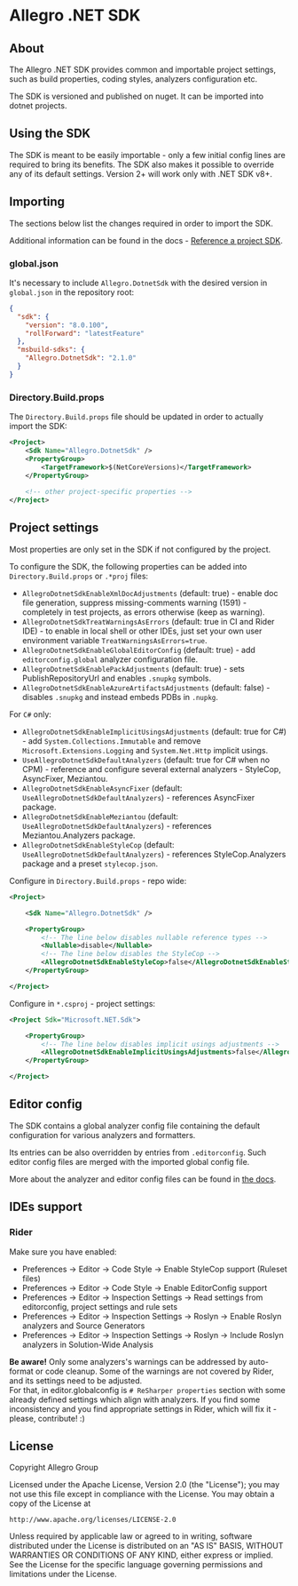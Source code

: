 # Allegro .NET SDK

## About

The Allegro .NET SDK provides common and importable project settings, such as build properties, coding styles, analyzers configuration etc.

The SDK is versioned and published on nuget. It can be imported into dotnet projects.

## Using the SDK

The SDK is meant to be easily importable - only a few initial config lines are required to bring its benefits. The SDK also makes it possible to override any of its default settings. Version 2+ will work only with .NET SDK v8+.

## Importing

The sections below list the changes required in order to import the SDK.

Additional information can be found in the docs - [Reference a project SDK](https://docs.microsoft.com/en-us/visualstudio/msbuild/how-to-use-project-sdk?view=vs-2022#reference-a-project-sdk).

### global.json

It's necessary to include `Allegro.DotnetSdk` with the desired version in `global.json` in the repository root:

```json
{
  "sdk": {
    "version": "8.0.100",
    "rollForward": "latestFeature"
  },
  "msbuild-sdks": {
    "Allegro.DotnetSdk": "2.1.0"
  }
}

```

### Directory.Build.props

The `Directory.Build.props` file should be updated in order to actually import the SDK:

```xml
<Project>
    <Sdk Name="Allegro.DotnetSdk" />
    <PropertyGroup>
        <TargetFramework>$(NetCoreVersions)</TargetFramework>
    </PropertyGroup>
    
    <!-- other project-specific properties -->
</Project>
```

## Project settings

Most properties are only set in the SDK if not configured by the project.

To configure the SDK, the following properties can be added into `Directory.Build.props` or `.*proj` files:

- `AllegroDotnetSdkEnableXmlDocAdjustments` (default: true) - enable doc file generation, suppress missing-comments warning (1591) - completely in test projects, as errors otherwise (keep as warning).
- `AllegroDotnetSdkTreatWarningsAsErrors` (default: true in CI and Rider IDE) - to enable in local shell or other IDEs, just set your own user environment variable `TreatWarningsAsErrors=true`.
- `AllegroDotnetSdkEnableGlobalEditorConfig` (default: true) - add `editorconfig.global` analyzer configuration file.
- `AllegroDotnetSdkEnablePackAdjustments` (default: true) - sets PublishRepositoryUrl and enables `.snupkg` symbols.
- `AllegroDotnetSdkEnableAzureArtifactsAdjustments` (default: false) - disables `.snupkg` and instead embeds PDBs in `.nupkg`.

For `C#` only:

- `AllegroDotnetSdkEnableImplicitUsingsAdjustments` (default: true for C#) - add `System.Collections.Immutable` and remove `Microsoft.Extensions.Logging` and `System.Net.Http` implicit usings.
- `UseAllegroDotnetSdkDefaultAnalyzers` (default: true for C# when no CPM) - reference and configure several external analyzers - StyleCop, AsyncFixer, Meziantou.
- `AllegroDotnetSdkEnableAsyncFixer` (default: `UseAllegroDotnetSdkDefaultAnalyzers`) - references AsyncFixer package.
- `AllegroDotnetSdkEnableMeziantou` (default: `UseAllegroDotnetSdkDefaultAnalyzers`) - references Meziantou.Analyzers package.
- `AllegroDotnetSdkEnableStyleCop` (default: `UseAllegroDotnetSdkDefaultAnalyzers`) - references StyleCop.Analyzers package and a preset `stylecop.json`.

Configure in `Directory.Build.props` - repo wide:

```xml
<Project>

    <Sdk Name="Allegro.DotnetSdk" />

    <PropertyGroup>
        <!-- The line below disables nullable reference types -->
        <Nullable>disable</Nullable>
        <!-- The line below disables the StyleCop -->
        <AllegroDotnetSdkEnableStyleCop>false</AllegroDotnetSdkEnableStyleCop>
    </PropertyGroup>

</Project>
```

Configure in `*.csproj` - project settings:

```xml
<Project Sdk="Microsoft.NET.Sdk">

    <PropertyGroup>
        <!-- The line below disables implicit usings adjustments -->
        <AllegroDotnetSdkEnableImplicitUsingsAdjustments>false</AllegroDotnetSdkEnableImplicitUsingsAdjustments>
    </PropertyGroup>

</Project>
```

## Editor config

The SDK contains a global analyzer config file containing the default configuration for various analyzers and formatters.

Its entries can be also overridden by entries from `.editorconfig`. Such editor config files are merged with the imported global config file.

More about the analyzer and editor config files can be found in [the docs](https://docs.microsoft.com/en-us/dotnet/fundamentals/code-analysis/configuration-files).

## IDEs support

### Rider  

Make sure you have enabled:

- Preferences -> Editor -> Code Style -> Enable StyleCop support (Ruleset files)
- Preferences -> Editor -> Code Style -> Enable EditorConfig support
- Preferences -> Editor -> Inspection Settings -> Read settings from editorconfig, project settings and rule sets
- Preferences -> Editor -> Inspection Settings -> Roslyn -> Enable Roslyn analyzers and Source Generators
- Preferences -> Editor -> Inspection Settings -> Roslyn -> Include Roslyn analyzers in Solution-Wide Analysis

**Be aware!**
Only some analyzers's warnings can be addressed by auto-format or code cleanup. Some of the warnings are not covered by Rider, and its settings need to be adjusted.  
For that, in editor.globalconfig is `# ReSharper properties` section with some already defined settings which align with analyzers. If you find some inconsistency and you find appropriate settings in Rider, which will fix it - please, contribute! :)

## License

Copyright Allegro Group

Licensed under the Apache License, Version 2.0 (the "License"); you may not use this file except in compliance with the License. You may obtain a copy of the License at

```http://www.apache.org/licenses/LICENSE-2.0```

Unless required by applicable law or agreed to in writing, software distributed under the License is distributed on an "AS IS" BASIS, WITHOUT WARRANTIES OR CONDITIONS OF ANY KIND, either express or implied. See the License for the specific language governing permissions and limitations under the License.
